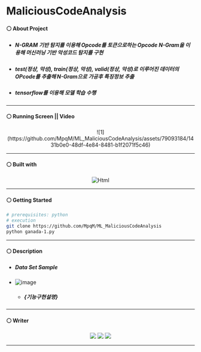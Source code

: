 # MaliciousCodeAnalysis
#### ⚪ About Project
* ##### N-GRAM 기반 탐지를 이용해 Opcode를 토큰으로하는 Opcode N-Gram을 이용해 머신러닝 기반 악성코드 탐지를 구현
* ##### test(정상, 악성), train(정상, 악성), valid(정상, 악성)로 이루어진 데이터의 OPcode를 추출해 N-Gram으로 가공후 특징정보 추출
* ##### tensorflow를 이용해 모델 학습 수행

- - -

#### ⚪ Running Screen || Video
<p align ="center">
   ![1](https://github.com/MpqM/ML_MaliciousCodeAnalysis/assets/79093184/1431b0e0-48df-4e84-8481-b1f2071f5c46)
</p>

- - -

#### ⚪ Built with
<p align ="center">
   <img alt="Html" src ="https://img.shields.io/badge/python-3776AB.svg?&style=for-the-badge&logo=HTML5&logoColor=white"/>
</p>

- - -

#### ⚪ Getting Started
```bash
# prerequisites: python
# execution
git clone https://github.com/MpqM/ML_MaliciousCodeAnalysis
python ganada-1.py
```

- - -

#### ⚪ Description 
* ##### Data Set Sample
* ![image](https://github.com/MpqM/ML_MaliciousCodeAnalysis/assets/79093184/7da72f29-77be-4e8d-8d19-eb2e458661f8)

    * ##### {기능구현설명}


- - -

#### ⚪ Writer
<p align ="center">
  <img src ="https://img.shields.io/badge/gmail-EA4335.svg?&style=for-the-badge&logo=gmail&logoColor=white"/></a> <a href = "https://github.com/MpqM"><img src ="https://img.shields.io/badge/GitHub-181717.svg?&style=for-the-badge&logo=GitHub&logoColor=white"/></a> <a href = "https://MpqM.tistory.com/"> <img src ="https://img.shields.io/badge/tistory-000000.svg?&style=for-the-badge&logo=Tistory&logoColor=white"/></a>
</p>

- - -

